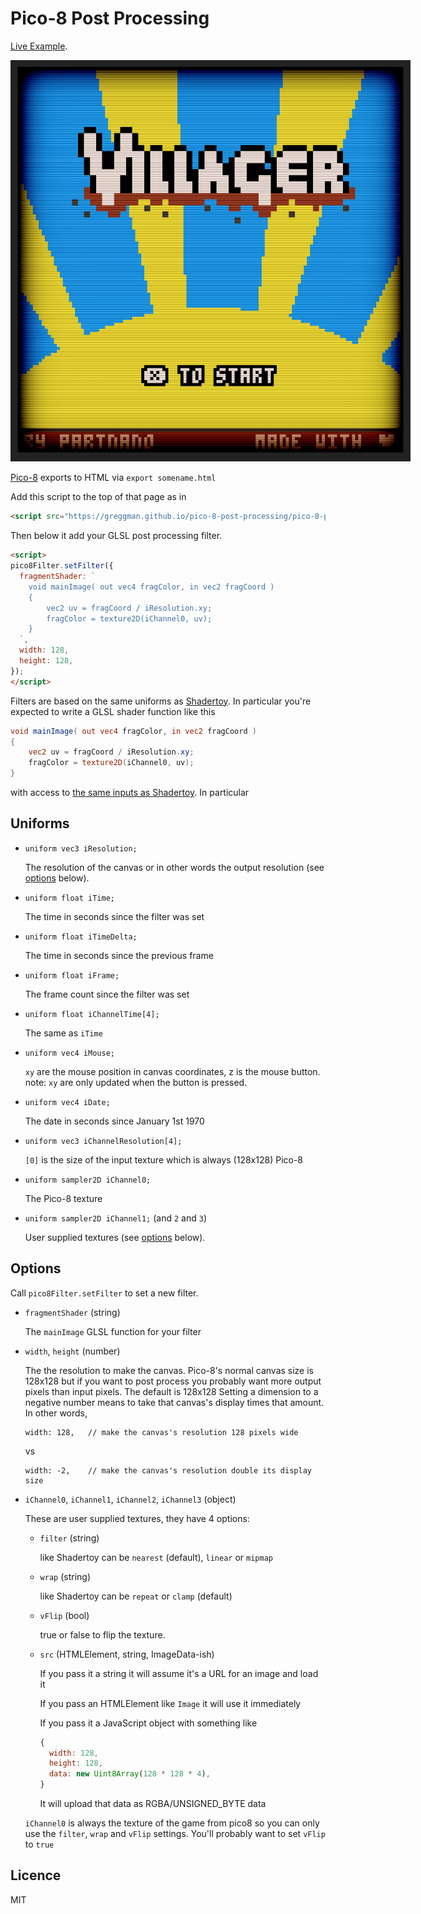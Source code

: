 # Pico-8 Post Processing

[Live Example](https://greggman.github.io/pico-8-post-processing/nano-villager_html/).

<img src="./images/pico-8-post-processing.png" style="max-width: 640px">

[Pico-8](https://www.lexaloffle.com/pico-8.php) exports to HTML via
`export somename.html`

Add this script to the top of that page as in

```html
<script src="https://greggman.github.io/pico-8-post-processing/pico-8-post-processing.js"></script>
```

Then below it add your GLSL post processing filter.

```html
<script>
pico8Filter.setFilter({
  fragmentShader: `
    void mainImage( out vec4 fragColor, in vec2 fragCoord )
    {
        vec2 uv = fragCoord / iResolution.xy;
        fragColor = texture2D(iChannel0, uv);
    }
  `,
  width: 128,
  height: 128,
});
</script>
```

Filters are based on the same uniforms as [Shadertoy](https://shadertoy.com). In particular you're
expected to write a GLSL shader function like this

```glsl
void mainImage( out vec4 fragColor, in vec2 fragCoord )
{
    vec2 uv = fragCoord / iResolution.xy;
    fragColor = texture2D(iChannel0, uv);
}
```

with access to [the same inputs as Shadertoy](https://www.shadertoy.com/howto). In particular

## Uniforms

* `uniform vec3 iResolution;`

  The resolution of the canvas or in other words the output resolution (see [options](#options) below).

* `uniform float iTime;`

  The time in seconds since the filter was set

* `uniform float iTimeDelta;`

  The time in seconds since the previous frame

* `uniform float iFrame;`

  The frame count since the filter was set

* `uniform float iChannelTime[4];`

  The same as `iTime`

* `uniform vec4 iMouse;`

   `xy` are the mouse position in canvas coordinates, z is the mouse button.
   note: `xy` are only updated when the button is pressed.

* `uniform vec4 iDate;`

  The date in seconds since January 1st 1970

* `uniform vec3 iChannelResolution[4];`

  `[0]` is the size of the input texture which is always (128x128) Pico-8

* `uniform sampler2D iChannel0;`

  The Pico-8 texture

* `uniform sampler2D iChannel1;` (and `2` and `3`)

  User supplied textures (see [options](#options) below).

## Options

Call `pico8Filter.setFilter` to set a new filter.

* `fragmentShader` (string)

  The `mainImage` GLSL function for your filter

* `width`, `height` (number)

  The the resolution to make the canvas. Pico-8's normal canvas
  size is 128x128 but if you want to post process you probably want
  more output pixels than input pixels. The default is 128x128
  Setting a dimension to a negative number means to take that canvas's
  display times that amount. In other words,

  ```
  width: 128,   // make the canvas's resolution 128 pixels wide
  ```

  vs

  ```
  width: -2,    // make the canvas's resolution double its display size 
  ```

* `iChannel0`, `iChannel1`, `iChannel2`, `iChannel3` (object)

  These are user supplied textures, they have 4 options:

  * `filter` (string)

     like Shadertoy can be `nearest` (default), `linear` or `mipmap`

  * `wrap` (string)

     like Shadertoy can be `repeat` or `clamp` (default)

  * `vFlip` (bool)

     true or false to flip the texture. 

  * `src` (HTMLElement, string, ImageData-ish)

     If you pass it a string it will assume it's a URL for an image and 
     load it

     If you pass an HTMLElement like `Image` it will use it immediately

     If you pass it a JavaScript object with something like

     ```js
     {
       width: 128,
       height: 128,
       data: new Uint8Array(128 * 128 * 4),
     }
     ```

     It will upload that data as RGBA/UNSIGNED_BYTE data

  `iChannel0` is always the texture of the game from pico8 so you can
  only use the `filter`, `wrap` and `vFlip` settings. You'll probably
  want to set `vFlip` to `true`

## Licence

MIT

